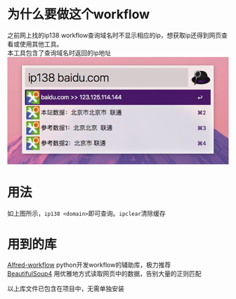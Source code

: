 # 为什么要做这个workflow
之前网上找的ip138 workflow查询域名时不显示相应的ip，想获取ip还得到网页查看或使用其他工具。  
本工具包含了查询域名时返回的ip地址  
![](screen.png)

# 用法
如上图所示，`ip138 <domain>`即可查询。`ipclear`清除缓存

# 用到的库
[Alfred-workflow](https://github.com/deanishe/alfred-workflow/) python开发workflow的辅助库，极力推荐  
[BeautifulSoup4](https://www.crummy.com/software/BeautifulSoup/) 用优雅地方式读取网页中的数据，告别大量的正则匹配

以上库文件已包含在项目中，无需单独安装